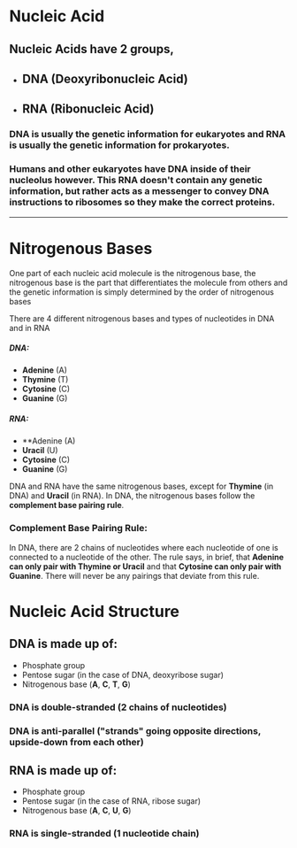 # Nucleic Acid
## Nucleic Acids have 2 groups,
- ## DNA (Deoxyribonucleic Acid)
- ## RNA (Ribonucleic Acid)

### DNA is usually the genetic information for **eukaryotes** and RNA is usually the genetic information for **prokaryotes**.

### Humans and other eukaryotes have DNA inside of their nucleolus however. This RNA doesn't contain any genetic information, but rather acts as a messenger to convey DNA instructions to ribosomes so they make the correct proteins.
***
# Nitrogenous Bases

One part of each nucleic acid molecule is the nitrogenous base, the nitrogenous base is the part that differentiates the molecule from others and the genetic information is simply determined by the order of nitrogenous bases

There are 4 different nitrogenous bases and types of nucleotides in DNA and in RNA

##### DNA:
- **Adenine** (A)
- **Thymine** (T)
- **Cytosine** (C)
- **Guanine** (G)

##### RNA:
- **Adenine (A)
- **Uracil** (U)
- **Cytosine** (C)
- **Guanine** (G)

DNA and RNA have the same nitrogenous bases, except for **Thymine** (in DNA) and **Uracil** (in RNA). In DNA, the nitrogenous bases follow the **complement base pairing rule**.

### Complement Base Pairing Rule:
In DNA, there are 2 chains of nucleotides where each nucleotide of one is connected to a nucleotide of the other. The rule says, in brief, that **Adenine can only pair with Thymine or Uracil** and that **Cytosine can only pair with Guanine**. There will never be any pairings that deviate from this rule.
# Nucleic Acid Structure

## DNA is made up of:
- Phosphate group
- Pentose sugar (in the case of DNA, deoxyribose sugar)
- Nitrogenous base (**A**, **C**, **T**, **G**)

### DNA is double-stranded (2 chains of nucleotides)
### DNA is anti-parallel ("strands" going opposite directions, upside-down from each other)


## RNA is made up of:
- Phosphate group
- Pentose sugar (in the case of RNA, ribose sugar)
- Nitrogenous base (**A**, **C**, **U**, **G**)

### RNA is single-stranded (1 nucleotide chain)